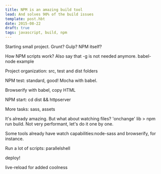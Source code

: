 ```yaml
---
title: NPM is an amazing build tool
lead: And solves 90% of the build issues
template: post.hbt
date: 2015-08-22
draft: true
tags: javascript, build, npm
---
```


Starting small project. Grunt? Gulp? NPM itself?

How NPM scripts work? Also say that -g is not needed anymore. babel-node example

Project organization: src, test and dist folders

NPM test: standard, good! Mocha with babel. 

Browserify with babel, copy HTML

NPM start: cd dist && httpserver

More tasks: sass, assets

It's already amazing. But what about watching files? 'onchange' lib > npm run build. Not very performant, let's do it one by one.

Some tools already have watch capabilities:node-sass and browserify, for instance.

Run a lot of scripts: parallelshell

deploy!

live-reload for added coolness


